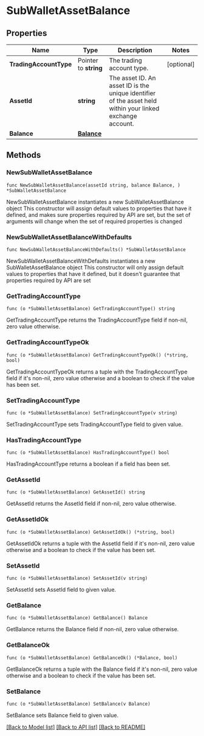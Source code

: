 # SubWalletAssetBalance

## Properties

Name | Type | Description | Notes
------------ | ------------- | ------------- | -------------
**TradingAccountType** | Pointer to **string** | The trading account type. | [optional] 
**AssetId** | **string** | The asset ID. An asset ID is the unique identifier of the asset held within your linked exchange account. | 
**Balance** | [**Balance**](Balance.md) |  | 

## Methods

### NewSubWalletAssetBalance

`func NewSubWalletAssetBalance(assetId string, balance Balance, ) *SubWalletAssetBalance`

NewSubWalletAssetBalance instantiates a new SubWalletAssetBalance object
This constructor will assign default values to properties that have it defined,
and makes sure properties required by API are set, but the set of arguments
will change when the set of required properties is changed

### NewSubWalletAssetBalanceWithDefaults

`func NewSubWalletAssetBalanceWithDefaults() *SubWalletAssetBalance`

NewSubWalletAssetBalanceWithDefaults instantiates a new SubWalletAssetBalance object
This constructor will only assign default values to properties that have it defined,
but it doesn't guarantee that properties required by API are set

### GetTradingAccountType

`func (o *SubWalletAssetBalance) GetTradingAccountType() string`

GetTradingAccountType returns the TradingAccountType field if non-nil, zero value otherwise.

### GetTradingAccountTypeOk

`func (o *SubWalletAssetBalance) GetTradingAccountTypeOk() (*string, bool)`

GetTradingAccountTypeOk returns a tuple with the TradingAccountType field if it's non-nil, zero value otherwise
and a boolean to check if the value has been set.

### SetTradingAccountType

`func (o *SubWalletAssetBalance) SetTradingAccountType(v string)`

SetTradingAccountType sets TradingAccountType field to given value.

### HasTradingAccountType

`func (o *SubWalletAssetBalance) HasTradingAccountType() bool`

HasTradingAccountType returns a boolean if a field has been set.

### GetAssetId

`func (o *SubWalletAssetBalance) GetAssetId() string`

GetAssetId returns the AssetId field if non-nil, zero value otherwise.

### GetAssetIdOk

`func (o *SubWalletAssetBalance) GetAssetIdOk() (*string, bool)`

GetAssetIdOk returns a tuple with the AssetId field if it's non-nil, zero value otherwise
and a boolean to check if the value has been set.

### SetAssetId

`func (o *SubWalletAssetBalance) SetAssetId(v string)`

SetAssetId sets AssetId field to given value.


### GetBalance

`func (o *SubWalletAssetBalance) GetBalance() Balance`

GetBalance returns the Balance field if non-nil, zero value otherwise.

### GetBalanceOk

`func (o *SubWalletAssetBalance) GetBalanceOk() (*Balance, bool)`

GetBalanceOk returns a tuple with the Balance field if it's non-nil, zero value otherwise
and a boolean to check if the value has been set.

### SetBalance

`func (o *SubWalletAssetBalance) SetBalance(v Balance)`

SetBalance sets Balance field to given value.



[[Back to Model list]](../README.md#documentation-for-models) [[Back to API list]](../README.md#documentation-for-api-endpoints) [[Back to README]](../README.md)


